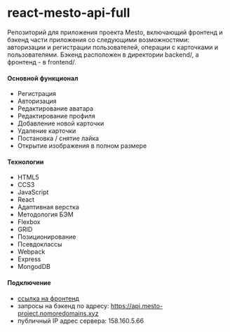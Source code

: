 # react-mesto-api-full

Репозиторий для приложения проекта Mesto, включающий фронтенд и бэкенд части приложения со следующими возможностями: авторизации и регистрации пользователей, операции с карточками и пользователями. Бэкенд расположен в директории backend/, а фронтенд - в frontend/.

#### Основной функционал

- Регистрация
- Авторизация
- Редактирование аватара
- Редактирование профиля
- Добавление новой карточки
- Удаление карточки
- Постановка / снятие лайка
- Открытие изображения в полном размере

#### Технологии

- HTML5
- CCS3
- JavaScript
- React
- Адаптивная верстка
- Методология БЭМ
- Flexbox
- GRID
- Позиционирование
- Псевдоклассы
- Webpack
- Express
- MongodDB

#### Подключение

- [ссылка на фронтенд](https://mesto-project.nomoredomains.xyz)
- запросы на бэкенд по адресу: https://api.mesto-project.nomoredomains.xyz
- публичный IP адрес сервера: 158.160.5.66
